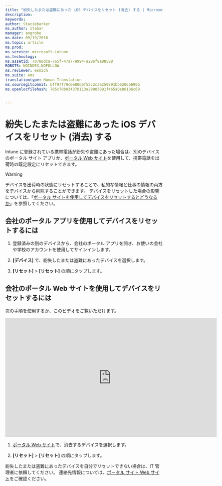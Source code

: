```yaml
---
title: "紛失したまたは盗難にあった iOS デバイスをリセット (消去) する | Microsoft Intune"
description: 
keywords: 
author: Staciebarker
ms.author: stabar
manager: angrobe
ms.date: 09/19/2016
ms.topic: article
ms.prod: 
ms.service: microsoft-intune
ms.technology: 
ms.assetid: 70788dca-765f-47a7-9994-a286f8a88588
ROBOTS: NOINDEX,NOFOLLOW
ms.reviewer: esmich
ms.suite: ems
translationtype: Human Translation
ms.sourcegitcommit: bff97f79c6e88bbf55c2c3a259891bb6206b690b
ms.openlocfilehash: 705c70b034378113a29003891f465a0e88186c69


---
```



# 紛失したまたは盗難にあった iOS デバイスをリセット (消去) する

Intune に登録されている携帯電話が紛失や盗難にあった場合は、別のデバイスのポータル サイト アプリか、[ポータル Web サイト](http://portal.manage.microsoft.com)を使用して、携帯電話を出荷時の既定設定にリセットできます。

> [!WARNING]
> デバイスを出荷時の状態にリセットすることで、私的な情報と仕事の情報の両方をデバイスから削除することができます。 デバイスをリセットした場合の影響については、「[ポータル サイトを使用してデバイスをリセットするとどうなるか](what-happens-if-you-reset-your-device-using-the-company-portal-ios.md)」を参照してください。

## 会社のポータル アプリを使用してデバイスをリセットするには

1.  登録済みの別のデバイスから、会社のポータル アプリを開き、お使いの会社や学校のアカウントを使用してサインインします。

2.  **[デバイス]** で、紛失したまたは盗難にあったデバイスを選択します。

3.  **[リセット]** &gt; **[リセット]** の順にタップします。

## 会社のポータル Web サイトを使用してデバイスをリセットするには

次の手順を使用するか、このビデオをご覧いただけます。

<iframe width="675" height="379" src="https://www.youtube.com/embed/3rrXe8XmtgU" frameborder="0" allowfullscreen></iframe>

1.  [ポータル Web サイト](http://portal.manage.microsoft.com)で、消去するデバイスを選択します。

2.  **[リセット]** &gt; **[リセット]** の順にタップします。

紛失したまたは盗難にあったデバイスを自分でリセットできない場合は、IT 管理者に依頼してください。 連絡先情報については、[ポータル サイト Web サイト](http://portal.manage.microsoft.com)をご確認ください。





<!--HONumber=Sep16_HO3-->


